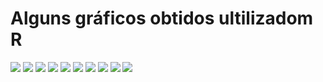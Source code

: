 # Alguns gráficos obtidos ultilizadom R

<img src="https://github.com/bruno-said/r-language/blob/main/img/23.svg" />
<img src="https://github.com/bruno-said/r-language/blob/main/img/27.svg" />
<img src="https://github.com/bruno-said/r-language/blob/main/img/28.svg" />
<img src="https://github.com/bruno-said/r-language/blob/main/img/29.svg" />
<img src="https://github.com/bruno-said/r-language/blob/main/img/30.svg" />
<img src="https://github.com/bruno-said/r-language/blob/main/img/31.svg" />
<img src="https://github.com/bruno-said/r-language/blob/main/img/32.svg" />
<img src="https://github.com/bruno-said/r-language/blob/main/img/33.svg" />
<img src="https://github.com/bruno-said/r-language/blob/main/img/34.svg" />
<img src="https://github.com/bruno-said/r-language/blob/main/img/36.svg" />
